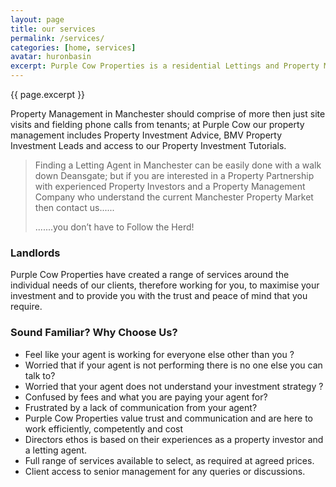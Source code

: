 ```yaml
---
layout: page
title: our services
permalink: /services/
categories: [home, services]
avatar: huronbasin
excerpt: Purple Cow Properties is a residential Lettings and Property Management Company operating throughout Greater Manchester.
---
```

{{ page.excerpt }}

Property Management in Manchester should comprise of more then just site visits and fielding phone calls from tenants; at Purple Cow our property management includes Property Investment Advice, BMV Property Investment Leads and access to our Property Investment Tutorials.

> Finding a Letting Agent in Manchester can be easily done with a walk down Deansgate; but if you are interested in a Property Partnership with experienced Property Investors and a Property Management Company who understand the current Manchester Property Market then contact us......
> 
> .......you don’t have to Follow the Herd!

### Landlords ###
Purple Cow Properties have created a range of services around the individual needs of our clients, therefore working for you, to maximise your investment and to provide you with the trust and peace of mind that you require.

### Sound Familiar? Why Choose Us? ###

- Feel like your agent is working for everyone else other than you ?
- Worried that if your agent is not performing there is no one else you can talk to?
- Worried that your agent does not understand your investment strategy ?
- Confused by fees and what you are paying your agent for?
- Frustrated by a lack of communication from your agent?
- Purple Cow Properties value trust and communication and are here to work efficiently, competently and cost 
- Directors ethos is based on their experiences as a property investor and a letting agent.
- Full range of services available to select, as required at agreed prices.
- Client access to senior management for any queries or discussions.